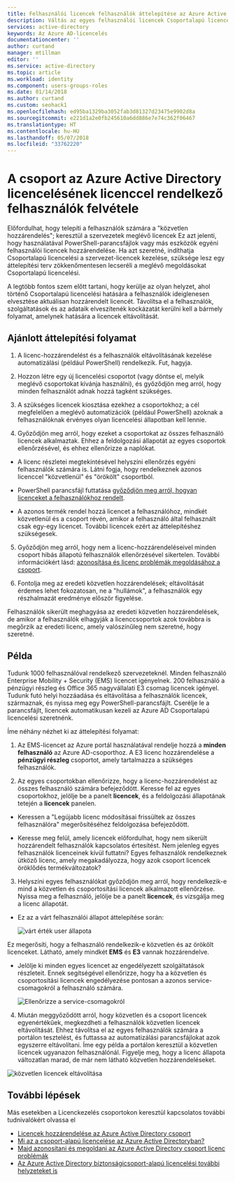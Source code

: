```yaml
---
title: Felhasználói licencek felhasználók áttelepítése az Azure Active Directory biztonságicsoport-alapú licencelésre |} Microsoft Docs
description: Váltás az egyes felhasználói licencek Csoportalapú licencelésre az Azure Active Directoryval
services: active-directory
keywords: Az Azure AD-licencelés
documentationcenter: ''
author: curtand
manager: mtillman
editor: ''
ms.service: active-directory
ms.topic: article
ms.workload: identity
ms.component: users-groups-roles
ms.date: 01/14/2018
ms.author: curtand
ms.custom: seohack1
ms.openlocfilehash: ed95ba1329ba3052fab3d81327d23475e9902d8a
ms.sourcegitcommit: e221d1a2e0fb245610a6dd886e7e74c362f06467
ms.translationtype: HT
ms.contentlocale: hu-HU
ms.lasthandoff: 05/07/2018
ms.locfileid: "33762220"
---
```

# <a name="how-to-add-licensed-users-to-a-group-for-licensing-in-azure-active-directory"></a>A csoport az Azure Active Directory licencelésének licenccel rendelkező felhasználók felvétele

Előfordulhat, hogy telepíti a felhasználók számára a "közvetlen hozzárendelés"; keresztül a szervezetek meglévő licencek Ez azt jelenti, hogy használatával PowerShell-parancsfájlok vagy más eszközök egyéni felhasználói licencek hozzárendelése. Ha azt szeretné, indíthatja Csoportalapú licencelési a szervezet-licencek kezelése, szüksége lesz egy áttelepítési terv zökkenőmentesen lecseréli a meglévő megoldásokat Csoportalapú licencelési.

A legtöbb fontos szem előtt tartani, hogy kerülje az olyan helyzet, ahol történő Csoportalapú licencelési hatására a felhasználók ideiglenesen elvesztése aktuálisan hozzárendelt licencét. Távolítsa el a felhasználók, szolgáltatások és az adataik elveszítenék kockázatát kerülni kell a bármely folyamat, amelynek hatására a licencek eltávolítását.

## <a name="recommended-migration-process"></a>Ajánlott áttelepítési folyamat

1. A licenc-hozzárendelést és a felhasználók eltávolításának kezelése automatizálási (például PowerShell) rendelkezik. Fut, hagyja.

2. Hozzon létre egy új licencelési csoportot (vagy döntse el, melyik meglévő csoportokat kívánja használni), és győződjön meg arról, hogy minden felhasználót adnak hozzá tagként szükséges.

3. A szükséges licencek kiosztása ezekhez a csoportokhoz; a cél megfelelően a meglévő automatizációk (például PowerShell) azoknak a felhasználóknak érvényes olyan licencelési állapotban kell lennie.

4. Győződjön meg arról, hogy ezeket a csoportokat az összes felhasználó licencek alkalmaztak. Ehhez a feldolgozási állapotát az egyes csoportok ellenőrzésével, és ehhez ellenőrizze a naplókat.

  - A licenc részletei megtekintésével helyszíni ellenőrzés egyéni felhasználók számára is. Látni fogja, hogy rendelkeznek azonos licenccel "közvetlenül" és "örökölt" csoportból.

  - PowerShell parancsfájl futtatása [győződjön meg arról, hogyan licenceket a felhasználókhoz rendelt](active-directory-licensing-group-advanced.md#use-powershell-to-see-who-has-inherited-and-direct-licenses).

  - A azonos termék rendel hozzá licencet a felhasználóhoz, mindkét közvetlenül és a csoport révén, amikor a felhasználó által felhasznált csak egy-egy licencet. További licencek ezért az áttelepítéshez szükségesek.

5. Győződjön meg arról, hogy nem a licenc-hozzárendeléseivel minden csoport hibás állapotú felhasználók ellenőrzésével sikertelen. További információkért lásd: [azonosítása és licenc problémák megoldásához a csoport](active-directory-licensing-group-problem-resolution-azure-portal.md).

6. Fontolja meg az eredeti közvetlen hozzárendelések; eltávolítását érdemes lehet fokozatosan, ne a "hullámok", a felhasználók egy részhalmazát eredménye először figyelése.

  Felhasználók sikerült meghagyása az eredeti közvetlen hozzárendelések, de amikor a felhasználók elhagyják a licenccsoportok azok továbbra is megőrzik az eredeti licenc, amely valószínűleg nem szeretné, hogy szeretné.

## <a name="an-example"></a>Példa

Tudunk 1000 felhasználóval rendelkező szervezeteknél. Minden felhasználó Enterprise Mobility + Security (EMS) licencet igényelnek. 200 felhasználó a pénzügyi részleg és Office 365 nagyvállalati E3 csomag licencek igényel. Tudunk futó helyi hozzáadása és eltávolítása a felhasználók licencek, származnak, és nyissa meg egy PowerShell-parancsfájlt. Cserélje le a parancsfájlt, licencek automatikusan kezeli az Azure AD Csoportalapú licencelési szeretnénk.

Íme néhány nézhet ki az áttelepítési folyamat:

1. Az EMS-licencet az Azure portál használatával rendelje hozzá a **minden felhasználó** az Azure AD-csoporthoz. A E3 licenc hozzárendelése a **pénzügyi részleg** csoportot, amely tartalmazza a szükséges felhasználók.

2. Az egyes csoportokban ellenőrizze, hogy a licenc-hozzárendelést az összes felhasználó számára befejeződött. Keresse fel az egyes csoportokhoz, jelölje be a panelt **licencek**, és a feldolgozási állapotának tetején a **licencek** panelen.

  - Keressen a "Legújabb licenc módosításai frissültek az összes felhasználóra" megerősítéséhez feldolgozása befejeződött.

  - Keresse meg felül, amely licencek előfordulhat, hogy nem sikerült hozzárendelt felhasználók kapcsolatos értesítést. Nem jelenleg egyes felhasználók licenceinek kívül futtatni? Egyes felhasználók rendelkeznek ütköző licenc, amely megakadályozza, hogy azok csoport licencek öröklődés termékváltozatok?

3. Helyszíni egyes felhasználókat győződjön meg arról, hogy rendelkezik-e mind a közvetlen és csoportosítási licencek alkalmazott ellenőrzése. Nyissa meg a felhasználó, jelölje be a panelt **licencek**, és vizsgálja meg a licenc állapotát.

  - Ez az a várt felhasználói állapot áttelepítése során:

      ![várt érték user állapota](media/active-directory-licensing-group-migration-azure-portal/expected-user-state.png)

  Ez megerősíti, hogy a felhasználó rendelkezik-e közvetlen és az örökölt licenceket. Látható, amely mindkét **EMS** és **E3** vannak hozzárendelve.

  - Jelölje ki minden egyes licencet az engedélyezett szolgáltatások részleteit. Ennek segítségével ellenőrizze, hogy ha a közvetlen és csoportosítási licencek engedélyezése pontosan a azonos service-csomagokról a felhasználó számára.

      ![Ellenőrizze a service-csomagokról](media/active-directory-licensing-group-migration-azure-portal/check-service-plans.png)

4. Miután meggyőződött arról, hogy közvetlen és a csoport licencek egyenértékűek, megkezdheti a felhasználók közvetlen licencek eltávolítását. Ehhez távolítsa el az egyes felhasználók számára a portálon tesztelést, és futtassa az automatizálási parancsfájlokat azok egyszerre eltávolítani. Íme egy példa a portálon keresztül a közvetlen licencek ugyanazon felhasználónál. Figyelje meg, hogy a licenc állapota változatlan marad, de már nem látható közvetlen hozzárendeléseket.

  ![közvetlen licencek eltávolítása](media/active-directory-licensing-group-migration-azure-portal/direct-licenses-removed.png)


## <a name="next-steps"></a>További lépések

Más esetekben a Licenckezelés csoportokon keresztül kapcsolatos további tudnivalókért olvassa el

* [Licencek hozzárendelése az Azure Active Directory csoport](active-directory-licensing-group-assignment-azure-portal.md)
* [Mi az a csoport-alapú licencelése az Azure Active Directoryban?](active-directory-licensing-whatis-azure-portal.md)
* [Majd azonosítani és megoldani az Azure Active Directory csoport licenc problémák](active-directory-licensing-group-problem-resolution-azure-portal.md)
* [Az Azure Active Directory biztonságicsoport-alapú licencelési további helyzeteket is](active-directory-licensing-group-advanced.md)
